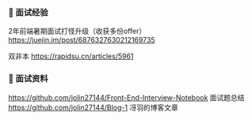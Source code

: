 ### 🔶 面试经验

2年前端暑期面试打怪升级（收获多份offer）
https://juejin.im/post/6876327630212169735

双非本
https://rapidsu.cn/articles/5961

### 🔶 面试资料

https://github.com/jolin27144/Front-End-Interview-Notebook  面试题总结 
https://github.com/jolin27144/Blog-1 冴羽的博客文章